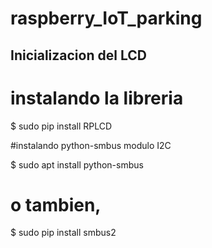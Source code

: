 # raspberry_IoT_parking

## Inicializacion del LCD 

# instalando la libreria 

$ sudo pip install RPLCD

#instalando python-smbus modulo I2C

$ sudo apt install python-smbus

# o tambien, 

$ sudo pip install smbus2